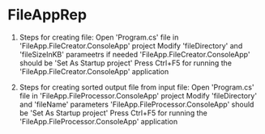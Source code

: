 # FileAppRep
1) Steps for creating file:
   Open 'Program.cs' file in 'FileApp.FileCreator.ConsoleApp' project
   Modify 'fileDirectory'  and  'fileSizeInKB' parameetrs if needed
   'FileApp.FileCreator.ConsoleApp' should be 'Set As Startup project'
   Press Ctrl+F5 for running the 'FileApp.FileCreator.ConsoleApp' application
   
2) Steps for creating sorted output file from input file:
   Open 'Program.cs' file in 'FileApp.FileProcessor.ConsoleApp' project
   Modify 'fileDirectory' and 'fileName' parameters 
   'FileApp.FileProcessor.ConsoleApp' should be 'Set As Startup project'
   Press Ctrl+F5 for running the 'FileApp.FileProcessor.ConsoleApp' application
